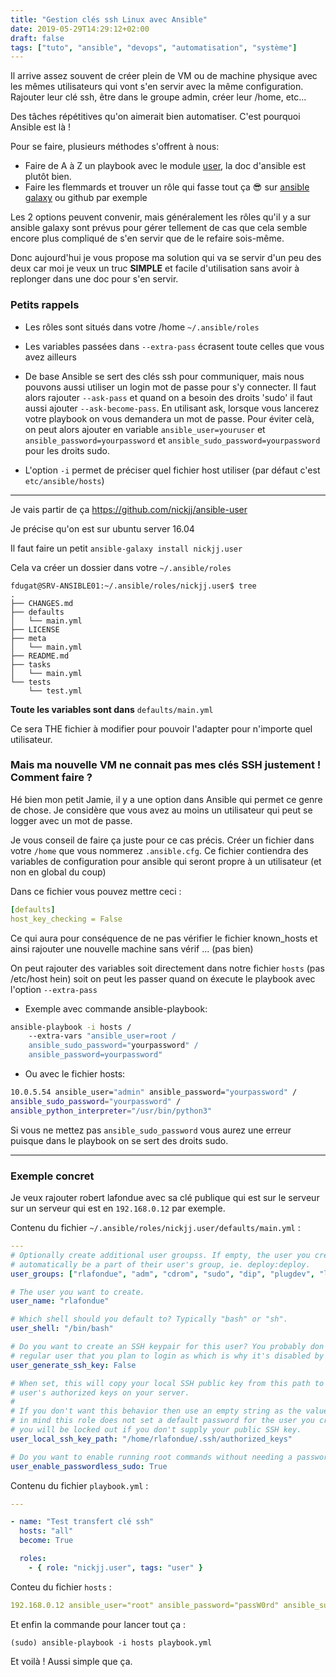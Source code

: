 ```yaml
---
title: "Gestion clés ssh Linux avec Ansible"
date: 2019-05-29T14:29:12+02:00
draft: false
tags: ["tuto", "ansible", "devops", "automatisation", "système"]
---
```


Il arrive assez souvent de créer plein de VM ou de machine physique avec les mêmes utilisateurs qui vont s'en servir avec la même configuration.
Rajouter leur clé ssh, être dans le groupe admin, créer leur /home, etc...

Des tâches répétitives qu'on aimerait bien automatiser. C'est pourquoi Ansible est là !

Pour se faire, plusieurs méthodes s'offrent à nous:

* Faire de A à Z un playbook avec le module [user](https://docs.ansible.com/ansible/latest/modules/user_module.html#user-module), la doc d'ansible est plutôt bien.
* Faire les flemmards et trouver un rôle qui fasse tout ça 😎 sur [ansible galaxy](https://galaxy.ansible.com/) ou github par exemple

Les 2 options peuvent convenir, mais généralement les rôles qu'il y a sur ansible galaxy sont prévus pour gérer tellement de cas que cela semble encore plus compliqué de s'en servir que de le refaire sois-même.

Donc aujourd'hui je vous propose ma solution qui va se servir d'un peu des deux car moi je veux un truc **SIMPLE** et facile d'utilisation sans avoir à replonger dans une doc pour s'en servir.

### Petits rappels

* Les rôles sont situés dans votre /home `~/.ansible/roles`

* Les variables passées dans `--extra-pass` écrasent toute celles que vous avez ailleurs

* De base Ansible se sert des clés ssh pour communiquer, mais nous pouvons aussi utiliser un login mot de passe pour s'y connecter. Il faut alors rajouter `--ask-pass` et quand on a besoin des droits 'sudo' il faut aussi ajouter `--ask-become-pass`. 
En utilisant ask, lorsque vous lancerez votre playbook on vous demandera un mot de passe. Pour éviter celà, on peut alors ajouter en variable `ansible_user=youruser` et `ansible_password=yourpassword` et `ansible_sudo_password=yourpassword` pour les droits sudo.

* L'option `-i` permet de préciser quel fichier host utiliser (par défaut c'est `etc/ansible/hosts`)


------

Je vais partir de ça https://github.com/nickjj/ansible-user

Je précise qu'on est sur ubuntu server 16.04

Il faut faire un petit `ansible-galaxy install nickjj.user` 

Cela va créer un dossier dans votre `~/.ansible/roles`
```batch
fdugat@SRV-ANSIBLE01:~/.ansible/roles/nickjj.user$ tree
.
├── CHANGES.md
├── defaults
│   └── main.yml
├── LICENSE
├── meta
│   └── main.yml
├── README.md
├── tasks
│   └── main.yml
└── tests
    └── test.yml
```
**Toute les variables sont dans** `defaults/main.yml`

Ce sera THE fichier à modifier pour pouvoir l'adapter pour n'importe quel utilisateur.

### Mais ma nouvelle VM ne connait pas mes clés SSH justement ! Comment faire ?

Hé bien mon petit Jamie, il y a une option dans Ansible qui permet ce genre de chose. Je considère que vous avez au moins un utilisateur qui peut se logger avec un mot de passe.

Je vous conseil de faire ça juste pour ce cas précis. Créer un fichier dans votre `/home` que vous nommerez `.ansible.cfg`. Ce fichier contiendra des variables de configuration pour ansible qui seront propre à un utilisateur (et non en global du coup)

Dans ce fichier vous pouvez mettre ceci :
```YAML
[defaults]
host_key_checking = False
```
Ce qui aura pour conséquence de ne pas vérifier le fichier known_hosts et ainsi rajouter une nouvelle machine sans vérif ... (pas bien)

On peut rajouter des variables soit directement dans notre fichier `hosts` (pas /etc/host hein) soit on peut les passer quand on éxecute le playbook avec l'option `--extra-pass` 

* Exemple avec commande ansible-playbook:

```bash
ansible-playbook -i hosts /
    --extra-vars "ansible_user=root / 
    ansible_sudo_password="yourpassword" /
    ansible_password=yourpassword"
```
* Ou avec le fichier hosts:

```bash
10.0.5.54 ansible_user="admin" ansible_password="yourpassword" / 
ansible_sudo_password="yourpassword" /
ansible_python_interpreter="/usr/bin/python3"
```
Si vous ne mettez pas `ansible_sudo_password` vous aurez une erreur puisque dans le playbook on se sert des droits sudo.

---

### Exemple concret 
Je veux rajouter robert lafondue avec sa clé publique qui est sur le serveur sur un serveur qui est en `192.168.0.12` par exemple.

Contenu du fichier `~/.ansible/roles/nickjj.user/defaults/main.yml` :
```YAML
---
# Optionally create additional user groupss. If empty, the user you create will
# automatically be a part of their user's group, ie. deploy:deploy.
user_groups: ["rlafondue", "adm", "cdrom", "sudo", "dip", "plugdev", "lxd", "lpadmin"]

# The user you want to create.
user_name: "rlafondue"

# Which shell should you default to? Typically "bash" or "sh".
user_shell: "/bin/bash"

# Do you want to create an SSH keypair for this user? You probably don't for a
# regular user that you plan to login as which is why it's disabled by default.
user_generate_ssh_key: False

# When set, this will copy your local SSH public key from this path to your
# user's authorized keys on your server.
#
# If you don't want this behavior then use an empty string as the value but keep
# in mind this role does not set a default password for the user you create, so
# you will be locked out if you don't supply your public SSH key.
user_local_ssh_key_path: "/home/rlafondue/.ssh/authorized_keys"

# Do you want to enable running root commands without needing a password?
user_enable_passwordless_sudo: True
```

Contenu du fichier `playbook.yml` :
```YAML
---

- name: "Test transfert clé ssh"
  hosts: "all"
  become: True

  roles:
    - { role: "nickjj.user", tags: "user" }
```

Conteu du fichier `hosts` :
```YAML
192.168.0.12 ansible_user="root" ansible_password="passW0rd" ansible_sudo_password="passW0rd" ansible_python_interpreter="/usr/bin/python3"
```

Et enfin la commande pour lancer tout ça : 

`(sudo) ansible-playbook -i hosts playbook.yml`

Et voilà ! Aussi simple que ça.